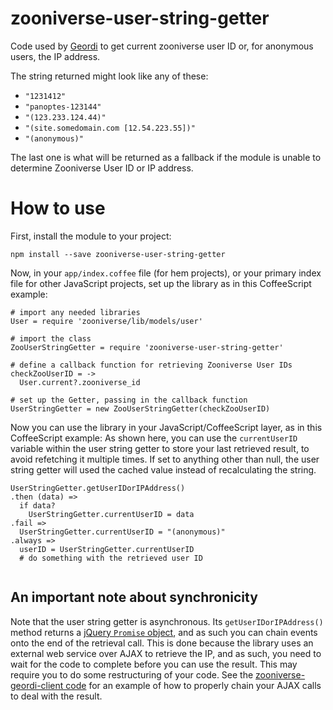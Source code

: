 # zooniverse-user-string-getter
Code used by [Geordi](https://github.com/zooniverse/geordi) to get current zooniverse user ID or, for anonymous users, the IP address.

The string returned might look like any of these:
* `"1231412"`
* `"panoptes-123144"`
* `"(123.233.124.44)"`
* `"(site.somedomain.com [12.54.223.55])"`
* `"(anonymous)"`

The last one is what will be returned as a fallback if the module is unable to determine Zooniverse User ID or IP address.

# How to use

First, install the module to your project:

```
npm install --save zooniverse-user-string-getter
```

Now, in your `app/index.coffee` file (for hem projects), or your primary index file for other JavaScript projects, set up the library as in this CoffeeScript example:
```
# import any needed libraries
User = require 'zooniverse/lib/models/user'

# import the class
ZooUserStringGetter = require 'zooniverse-user-string-getter'

# define a callback function for retrieving Zooniverse User IDs
checkZooUserID = ->
  User.current?.zooniverse_id

# set up the Getter, passing in the callback function
UserStringGetter = new ZooUserStringGetter(checkZooUserID)
```

Now you can use the library in your JavaScript/CoffeeScript layer, as in this CoffeeScript example:
As shown here, you can use the `currentUserID` variable within the user string getter to store your last retrieved result, to avoid refetching it multiple times.
If set to anything other than null, the user string getter will used the cached value instead of recalculating the string.

```
UserStringGetter.getUserIDorIPAddress()
.then (data) =>
  if data?
    UserStringGetter.currentUserID = data
.fail =>
  UserStringGetter.currentUserID = "(anonymous)"
.always =>
  userID = UserStringGetter.currentUserID
  # do something with the retrieved user ID
  
```

## An important note about synchronicity 
Note that the user string getter is asynchronous. Its `getUserIDorIPAddress()` method returns a [jQuery `Promise` object](http://api.jquery.com/Types/#Promise), and as such you can chain events onto the end of the retrieval call. This is done because the library uses an external web service over AJAX to retrieve the IP, and as such, you need to wait for the code to complete before you can use the result.
This may require you to do some restructuring of your code. See the [zooniverse-geordi-client code](https://github.com/zooniverse/geordi-client/blob/master/src/index.coffee#L113) for an example of how to properly chain your AJAX calls to deal with the result.
